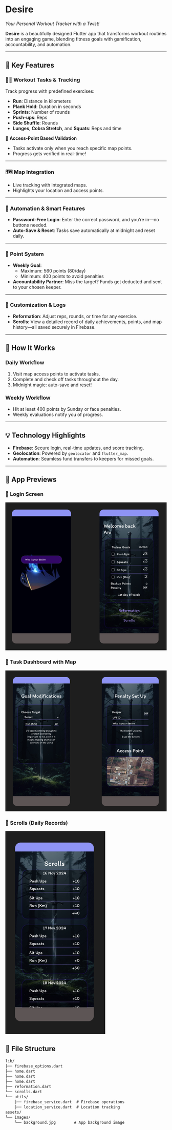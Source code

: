 # **Desire**  
*Your Personal Workout Tracker with a Twist!*  

**Desire** is a beautifully designed Flutter app that transforms workout routines into an engaging game, blending fitness goals with gamification, accountability, and automation.  

---

## 🌟 **Key Features**  

### **🏋️‍♂️ Workout Tasks & Tracking**  
Track progress with predefined exercises:  
- **Run**: Distance in kilometers  
- **Plank Hold**: Duration in seconds  
- **Sprints**: Number of rounds  
- **Push-ups**: Reps  
- **Side Shuffle**: Rounds  
- **Lunges**, **Cobra Stretch**, and **Squats**: Reps and time  

🔐 **Access-Point Based Validation**  
- Tasks activate only when you reach specific map points.  
- Progress gets verified in real-time!  

---

### **🗺️ Map Integration**  
- Live tracking with integrated maps.  
- Highlights your location and access points.  

---

### **🤖 Automation & Smart Features**  
- **Password-Free Login**: Enter the correct password, and you’re in—no buttons needed.  
- **Auto-Save & Reset**: Tasks save automatically at midnight and reset daily.  

---

### **🎯 Point System**  
- **Weekly Goal**:  
  - Maximum: 560 points (80/day)  
  - Minimum: 400 points to avoid penalties  
- **Accountability Partner**: Miss the target? Funds get deducted and sent to your chosen keeper.  

---

### **🔧 Customization & Logs**  
- **Reformation**: Adjust reps, rounds, or time for any exercise.  
- **Scrolls**: View a detailed record of daily achievements, points, and map history—all saved securely in Firebase.  

---

## 🔄 **How It Works**  

### **Daily Workflow**  
1. Visit map access points to activate tasks.  
2. Complete and check off tasks throughout the day.  
3. Midnight magic: auto-save and reset!  

### **Weekly Workflow**  
- Hit at least 400 points by Sunday or face penalties.  
- Weekly evaluations notify you of progress.  

---

## 💡 **Technology Highlights**  
- **Firebase**: Secure login, real-time updates, and score tracking.  
- **Geolocation**: Powered by `geolocator` and `flutter_map`.  
- **Automation**: Seamless fund transfers to keepers for missed goals.  

---

## 📸 **App Previews**  

### **🔐 Login Screen**  
![Login And Home](https://github.com/Aniketps/Project-Images/blob/main/Screenshot%202024-12-25%20090237.png)

### **📍 Task Dashboard with Map**  
![Change Goal and Penalty](https://github.com/Aniketps/Project-Images/blob/main/Screenshot%202024-12-25%20090254.png)  

### **📜 Scrolls (Daily Records)**  
![Scrolls](https://github.com/Aniketps/Project-Images/blob/main/Screenshot%202024-12-25%20090313.png)  


## 📂 **File Structure**  

```plaintext
lib/    
├── firebase_options.dart
├── home.dart
├── home.dart      
├── home.dart 
├── reformation.dart  
└── scrolls.dart     
└── utils/
    ├── firebase_service.dart  # Firebase operations
    ├── location_service.dart  # Location tracking
assets/
└── images/
    └── background.jpg        # App background image
 
